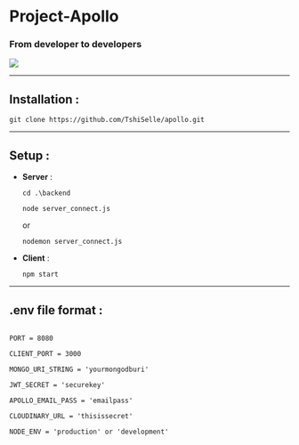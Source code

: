 # Project-Apollo

### From developer to developers

<img src="https://res.cloudinary.com/projectapollo/image/upload/v1655993017/Profiles/jslogo.png"  />

---

## Installation :

```
git clone https://github.com/TshiSelle/apollo.git
```

---

## Setup :

- **Server** :

  ```
  cd .\backend

  node server_connect.js
  ```

  or

  ```
  nodemon server_connect.js
  ```

* **Client** :

  ```
  npm start
  ```

---

## .env file format :

```

PORT = 8080

CLIENT_PORT = 3000

MONGO_URI_STRING = 'yourmongodburi'

JWT_SECRET = 'securekey'

APOLLO_EMAIL_PASS = 'emailpass'

CLOUDINARY_URL = 'thisissecret'

NODE_ENV = 'production' or 'development'

```
